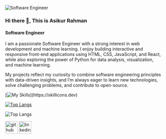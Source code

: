 ![Software Engineer](https://avatars.githubusercontent.com/u/71285759?s=400&u=b0ce80f34d50e790eedb2b241f944994b4ebf584&v=4)
### Hi there 👋, This is Asikur Rahman
#### Software Engineer

I am a passionate Software Engineer with a strong interest in web development and machine learning. I enjoy building interactive and responsive front-end applications using HTML, CSS, JavaScript, and React, while also exploring the power of Python for data analysis, visualization, and machine learning.

My projects reflect my curiosity to combine software engineering principles with data-driven insights, and I’m always eager to learn new technologies, solve challenging problems, and contribute to open-source.

[![My Skills](https://skillicons.dev/icons?i=js,jquery,react,html,css,bootstrap,vue,anaconda,c,git,github,ai,py,)](https://skillicons.dev)

[![Top Langs](https://github-readme-stats.vercel.app/api/top-langs/?username=asikurrahman123&layout=donut-vertical)](https://github.com/Asikurrahman123/github-readme-stats)

![Top Langs](https://github-readme-stats.vercel.app/api/top-langs/?username=asikurrahman123&layout=compact)

[<img src='https://cdn.jsdelivr.net/npm/simple-icons@3.0.1/icons/github.svg' alt='github' height='40'>](https://github.com/https://github.com/Asikurrahman123)  [<img src='https://cdn.jsdelivr.net/npm/simple-icons@3.0.1/icons/linkedin.svg' alt='linkedin' height='40'>](https://www.linkedin.com/in/https://www.linkedin.com/in/asikur-rahman67//) 
